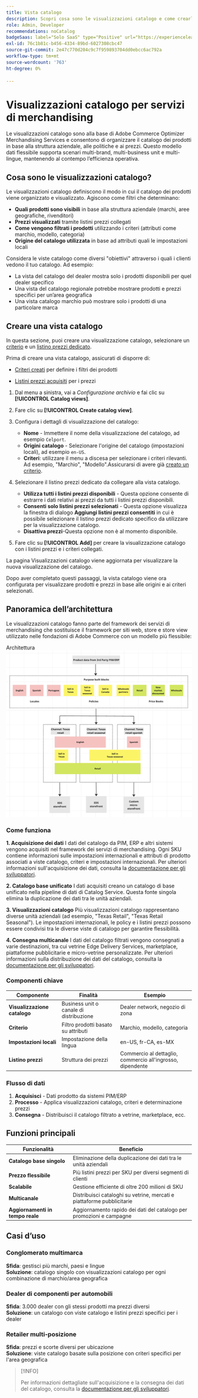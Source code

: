 ```yaml
---
title: Vista catalogo
description: Scopri cosa sono le visualizzazioni catalogo e come crearle per organizzare il catalogo dei prodotti in base alla struttura aziendale, alle politiche e ai prezzi.
role: Admin, Developer
recommendations: noCatalog
badgeSaas: label="Solo SaaS" type="Positive" url="https://experienceleague.adobe.com/en/docs/commerce/user-guides/product-solutions" tooltip="Applicabile solo ai progetti Adobe Commerce as a Cloud Service e Adobe Commerce Optimizer (infrastruttura SaaS gestita da Adobe)."
exl-id: 76c1b81c-b456-4334-89bd-6027308cbc47
source-git-commit: 2e47c770d204c9c7f959893704dd0ebcc6ac792a
workflow-type: tm+mt
source-wordcount: '763'
ht-degree: 0%

---
```



# Visualizzazioni catalogo per servizi di merchandising

Le visualizzazioni catalogo sono alla base di Adobe Commerce Optimizer Merchandising Services e consentono di organizzare il catalogo dei prodotti in base alla struttura aziendale, alle politiche e ai prezzi. Questo modello dati flessibile supporta scenari multi-brand, multi-business unit e multi-lingue, mantenendo al contempo l’efficienza operativa.

## Cosa sono le visualizzazioni catalogo?

Le visualizzazioni catalogo definiscono il modo in cui il catalogo dei prodotti viene organizzato e visualizzato. Agiscono come filtri che determinano:

- **Quali prodotti sono visibili** in base alla struttura aziendale (marchi, aree geografiche, rivenditori)
- **Prezzi visualizzati** tramite listini prezzi collegati
- **Come vengono filtrati i prodotti** utilizzando i criteri (attributi come marchio, modello, categoria)
- **Origine del catalogo utilizzata** in base ad attributi quali le impostazioni locali

Considera le viste catalogo come diversi &quot;obiettivi&quot; attraverso i quali i clienti vedono il tuo catalogo. Ad esempio:

- La vista del catalogo del dealer mostra solo i prodotti disponibili per quel dealer specifico
- Una vista del catalogo regionale potrebbe mostrare prodotti e prezzi specifici per un’area geografica
- Una vista catalogo marchio può mostrare solo i prodotti di una particolare marca

## Creare una vista catalogo

In questa sezione, puoi creare una visualizzazione catalogo, selezionare un [criterio](policies.md) e un [listino prezzi dedicato](pricebooks.md).

Prima di creare una vista catalogo, assicurati di disporre di:

- [Criteri creati](policies.md) per definire i filtri dei prodotti

- [Listini prezzi acquisiti](pricebooks.md) per i prezzi

1. Dal menu a sinistra, vai a _Configurazione archivio_ e fai clic su **[!UICONTROL Catalog views]**.

1. Fare clic su **[!UICONTROL Create catalog view]**. &#x200B;

1. Configura i dettagli di visualizzazione del catalogo:

   - **Nome** - Immettere il nome della visualizzazione del catalogo, ad esempio `Celport`. &#x200B;
   - **Origini catalogo** - Selezionare l&#39;origine del catalogo (impostazioni locali), ad esempio `en-US`.
   - **Criteri**: utilizzare il menu a discesa per selezionare i criteri rilevanti. Ad esempio, &quot;Marchio&quot;, &quot;Modello&quot;. &#x200B;Assicurarsi di avere già [creato un criterio](policies.md).

1. Selezionare il listino prezzi dedicato da collegare alla vista catalogo.

   - **Utilizza tutti i listini prezzi disponibili** - Questa opzione consente di estrarre i dati relativi ai prezzi da tutti i listini prezzi disponibili.
   - **Consenti solo listini prezzi selezionati** - Questa opzione visualizza la finestra di dialogo **Aggiungi listini prezzi consentiti** in cui è possibile selezionare il listino prezzi dedicato specifico da utilizzare per la visualizzazione catalogo.
   - **Disattiva prezzi**-Questa opzione non è al momento disponibile.

1. Fare clic su **[!UICONTROL Add]** per creare la visualizzazione catalogo con i listini prezzi e i criteri collegati.

La pagina Visualizzazioni catalogo viene aggiornata per visualizzare la nuova visualizzazione del catalogo.&#x200B;

Dopo aver completato questi passaggi, la vista catalogo viene ora configurata per visualizzare prodotti e prezzi in base alle origini e ai criteri selezionati.

## Panoramica dell’architettura

Le visualizzazioni catalogo fanno parte del framework dei servizi di merchandising che sostituisce il framework per siti web, store e store view utilizzato nelle fondazioni di Adobe Commerce con un modello più flessibile:

Architettura ![[!DNL Merchandising Services]](../assets/merchandising-svcs-architecture.png)

### Come funziona

**1. Acquisizione dei dati**
I dati del catalogo da PIM, ERP e altri sistemi vengono acquisiti nel framework dei servizi di merchandising. Ogni SKU contiene informazioni sulle impostazioni internazionali e attributi di prodotto associati a viste catalogo, criteri e impostazioni internazionali. Per ulteriori informazioni sull&#39;acquisizione dei dati, consulta la [documentazione per gli sviluppatori](https://developer.adobe.com/commerce/services/optimizer/).

**2. Catalogo base unificato**
I dati acquisiti creano un catalogo di base unificato nella pipeline di dati di Catalog Service. Questa fonte singola elimina la duplicazione dei dati tra le unità aziendali.

**3. Visualizzazioni catalogo**
Più visualizzazioni catalogo rappresentano diverse unità aziendali (ad esempio, &quot;Texas Retail&quot;, &quot;Texas Retail Seasonal&quot;). Le impostazioni internazionali, le policy e i listini prezzi possono essere condivisi tra le diverse viste di catalogo per garantire flessibilità.

**4. Consegna multicanale**
I dati del catalogo filtrati vengono consegnati a varie destinazioni, tra cui vetrine Edge Delivery Services, marketplace, piattaforme pubblicitarie e micro-vetrine personalizzate. Per ulteriori informazioni sulla distribuzione dei dati del catalogo, consulta la [documentazione per gli sviluppatori](https://developer.adobe.com/commerce/services/optimizer/).

### Componenti chiave

| Componente | Finalità | Esempio |
|---|---|---|
| **Visualizzazione catalogo** | Business unit o canale di distribuzione | Dealer network, negozio di zona |
| **Criterio** | Filtro prodotti basato su attributi | Marchio, modello, categoria |
| **Impostazioni locali** | Impostazione della lingua | en-US, fr-CA, es-MX |
| **Listino prezzi** | Struttura dei prezzi | Commercio al dettaglio, commercio all&#39;ingrosso, dipendente |

### Flusso di dati

1. **Acquisisci** - Dati prodotto da sistemi PIM/ERP
2. **Processo** - Applica visualizzazioni catalogo, criteri e determinazione prezzi
3. **Consegna** - Distribuisci il catalogo filtrato a vetrine, marketplace, ecc.

## Funzioni principali

| Funzionalità | Beneficio |
|---|---|
| **Catalogo base singolo** | Eliminazione della duplicazione dei dati tra le unità aziendali |
| **Prezzo flessibile** | Più listini prezzi per SKU per diversi segmenti di clienti |
| **Scalabile** | Gestione efficiente di oltre 200 milioni di SKU |
| **Multicanale** | Distribuisci cataloghi su vetrine, mercati e piattaforme pubblicitarie |
| **Aggiornamenti in tempo reale** | Aggiornamento rapido dei dati del catalogo per promozioni e campagne |

## Casi d’uso

### Conglomerato multimarca

**Sfida**: gestisci più marchi, paesi e lingue<br>
**Soluzione**: catalogo singolo con visualizzazioni catalogo per ogni combinazione di marchio/area geografica

### Dealer di componenti per automobili

**Sfida**: 3.000 dealer con gli stessi prodotti ma prezzi diversi<br>
**Soluzione**: un catalogo con viste catalogo e listini prezzi specifici per i dealer

### Retailer multi-posizione

**Sfida**: prezzi e scorte diversi per ubicazione<br>
**Soluzione**: viste catalogo basate sulla posizione con criteri specifici per l&#39;area geografica

>[!INFO]
>
>Per informazioni dettagliate sull&#39;acquisizione e la consegna dei dati del catalogo, consulta la [documentazione per gli sviluppatori](https://developer.adobe.com/commerce/services/optimizer/).
